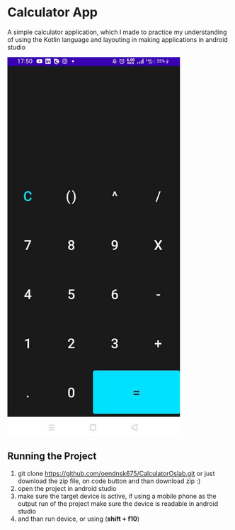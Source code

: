 # Calculator App

A simple calculator application, which I made to practice my understanding of using the Kotlin language and layouting in making applications in android studio

![enter image description here](https://github.com/oendnsk675/CalculatorOslab/blob/master/ss.jpg?raw=true)

## Running the Project

1. git clone https://github.com/oendnsk675/CalculatorOslab.git or just download the zip file, on code button and than download zip :)
2. open the project in android studio
3. make sure the target device is active, if using a mobile phone as the output run of the project make sure the device is readable in android studio
4. and than run device, or using (**shift + f10**)
